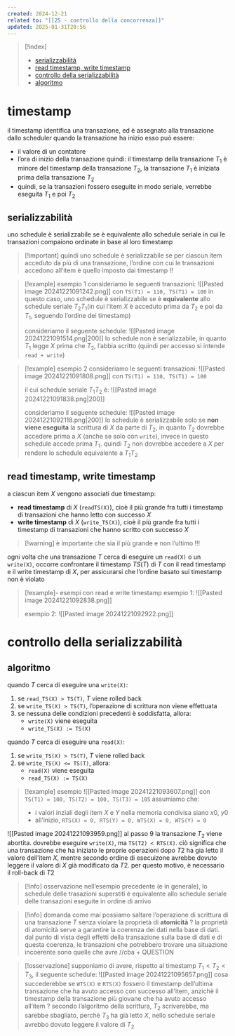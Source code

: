 ```yaml
---
created: 2024-12-21
related to: "[[25 - controllo della concorrenza]]"
updated: 2025-01-31T20:56
---
```

>[!index]
>
>- [serializzabilità](#serializzabilit%C3%A0)
>- [read timestamp, write timestamp](#read%20timestamp,%20write%20timestamp)
>- [controllo della serializzabilità](#controllo%20della%20serializzabilit%C3%A0)
>- [algoritmo](#algoritmo)
# timestamp
il timestamp identifica una transazione, ed è assegnato alla transazione dallo scheduler quando la transazione ha inizio
esso può essere:
- il valore di un contatore
- l’ora di inizio della transazione
quindi: il timestamp della transazione $T_{1}$ è minore del timestamp della transazione $T_{2}$, la transazione $T_{1}$  è iniziata prima della transazione $T_{2}$
- quindi, se la transazioni fossero eseguite in modo seriale, verrebbe eseguita $T_{1}$ e poi $T_{2}$
## serializzabilità
uno schedule è serializzabile se è equivalente allo schedule seriale in cui le transazioni compaiono ordinate in base al loro timestamp
>[!important] quindi uno schedule è serializzabile se per ciascun item acceduto da più di una transazione, l’ordine con cui le transazioni accedono all’item è quello imposto dai timestamp !!

>[!example] esempio 1
consideriamo le seguenti transazioni:
![[Pasted image 20241221091242.png]]
con `TS(T1) = 110, TS(T1) = 100`
in questo caso, uno schedule è serializzabile se è **equivalente** allo schedule seriale $T_{2}T_{1}$(in cui l’item $X$ è acceduto prima da $T_{2}$ e poi da $T_{1}$, seguendo l’ordine dei timestamp)
>
>consideriamo il seguente schedule:
![[Pasted image 20241221091514.png|200]]
lo schedule non è serializzabile, in quanto $T_{1}$ legge $X$ prima che $T_{2}$, l’abbia scritto (quindi per accesso si intende `read + write`)

>[!example] esempio 2
consideriamo le seguenti transazioni:
![[Pasted image 20241221091808.png]]
con `TS(T1) = 110, TS(T1) = 100`
>
>il cui schedule seriale $T_{1}T_{2}$ è:
![[Pasted image 20241221091838.png|200]]
>
>consideriamo il seguente schedule:
>![[Pasted image 20241221092118.png|200]]
lo schedule è serializzabile solo se **non viene eseguita** la scrittura di $X$ da parte di $T_2$, in quanto $T_{2}$ dovrebbe accedere prima a $X$ (anche se solo con `write`), invece in questo schedule accede prima $T_{1}$. quindi $T_{2}$ non dovrebbe accedere a $X$ per rendere lo schedule equivalente a $T_{1}T_{2}$
## read timestamp, write timestamp
a ciascun item $X$ vengono associati due timestamp:
- **read timestamp** di $X$ (`readTS(X)`), cioè il più grande fra tutti i timestamp di transazioni che hanno letto con successo $X$
- **write timestamp** di $X$ (`write_TS(X)`), cioè il più grande fra tutti i timestamp di transazioni che hanno scritto con successo $X$
>[!warning] è importante che sia il più grande e non l’ultimo !!!

ogni volta che una transazione $T$ cerca di eseguire un `read(X)` o un `write(X)`, occorre confrontare il timestamp $TS(T)$ di $T$ con il read timestamp e il write timestamp di $X$, per assicurarsi che l’ordine basato sui timestamp non è violato

>[!example]- esempi con read e write timestamp
esempio 1:
![[Pasted image 20241221092838.png]]
>
> esempio 2:
![[Pasted image 20241221092922.png]]

# controllo della serializzabilità
## algoritmo
quando $T$ cerca di eseguire una `write(X)`:
1. se `read_TS(X) > TS(T)`, $T$ viene rolled back
2. se `write_TS(X) > TS(T)`, l’operazione di scrittura non viene effettuata
3. se nessuna delle condizioni precedenti è soddisfatta, allora:
	- `write(X)` viene eseguita
	- `write_TS(X) := TS(X)`

quando $T$ cerca di eseguire una `read(X)`:
1. se `write_TS(X) > TS(T)`, $T$ viene rolled back
2. se `write_TS(X) <= TS(T)`, allora:
	- `read(X)` viene eseguita
	- `read_TS(X) := TS(X)`
>[!example] esempio
![[Pasted image 20241221093607.png]]
con `TS(T1) = 100, TS(T2) = 100, TS(T3) = 105`
>assumiamo che:
>- i valori inziali degli item $X$ e $Y$ nella memoria condivisa siano $x0$, $y0$
>- all’inizio, `RTS(X) = 0, RTS(Y) = 0, WTS(X) = 0, WTS(Y) = 0`
>
![[Pasted image 20241221093959.png]]
al passo 9 la transazione $T_{2}$ viene abortita. dovrebbe eseguire `write(X)`, ma `TS(T2) < RTS(X)`. ciò significa che una transazione che ha iniziato le proprie operazioni dopo $T2$ ha gia letto il valore dell’item $X$, mentre secondo ordine di esecuizone avrebbe dovuto leggere il valore di $X$ già modificato da $T2$. per questo motivo, è necessario il roll-back di $T2$

>[!info] osservazione
>nell’esempio precedente (e in generale), lo schedule delle trasazioni superstiti è equivalente allo schedule seriale delle transazioni eseguite in ordine di arrivo

>[!info] domanda 
>come mai possiamo saltare l’operazione di scrittura di una transazione $T$ senza violare la proprietà di **atomicità** ?
>la proprietà di atomicità serve a garantire la coerenza dei dati nella base di dati. dal punto di vista degli effetti della transazione sulla base di dati e di questa coerenza, le transazioni che potrebbero trovare una situazione incoerente sono quelle che avre //cba + QUESTION

>[!osservazione]
supponiamo di avere, rispetto al timestamp $T_{1} < T_{2} < T_{3}$, il seguente schedule:
![[Pasted image 20241221095657.png]]
cosa succederebbe se `WTS(X)` e `RTS(X)` fossero il timestamp dell’ultima transazione che ha avuto accesso con successo all’item, anzichè il timestamp della transazione più giovane che ha avuto accesso all’item ?
>secondo l’algoritmo della scrittura,  $T_{2}$ scriverebbe, ma sarebbe sbagliato, perchè $T_{3}$ ha già letto $X$, nello schedule seriale avrebbo dovuto leggere il valore di $T_{2}$